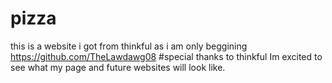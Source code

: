# pizza
this is a website i got from thinkful as i am only beggining
https://github.com/TheLawdawg08
#special thanks to thinkful
Im excited to see what my page and future websites will look like. 
